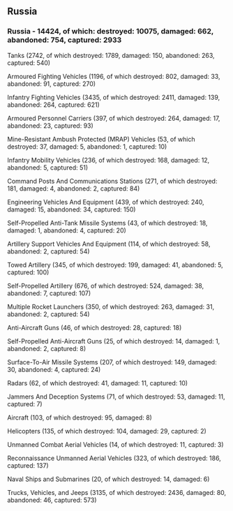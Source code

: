 
 
 ## Russia
 
 ### Russia - 14424, of which: destroyed: 10075, damaged: 662, abandoned: 754, captured: 2933

 

 

 Tanks (2742, of which destroyed: 1789, damaged: 150, abandoned: 263, captured: 540)

 Armoured Fighting Vehicles (1196, of which destroyed: 802, damaged: 33, abandoned: 91, captured: 270)

 Infantry Fighting Vehicles (3435, of which destroyed: 2411, damaged: 139, abandoned: 264, captured: 621)

 Armoured Personnel Carriers (397, of which destroyed: 264, damaged: 17, abandoned: 23, captured: 93)

 Mine-Resistant Ambush Protected (MRAP) Vehicles (53, of which destroyed: 37, damaged: 5, abandoned: 1, captured: 10)

 Infantry Mobility Vehicles (236, of which destroyed: 168, damaged: 12, abandoned: 5, captured: 51)

 Command Posts And Communications Stations (271, of which destroyed: 181, damaged: 4, abandoned: 2, captured: 84)

 Engineering Vehicles And Equipment (439, of which destroyed: 240, damaged: 15, abandoned: 34, captured: 150)

 Self-Propelled Anti-Tank Missile Systems (43, of which destroyed: 18, damaged: 1, abandoned: 4, captured: 20)

 Artillery Support Vehicles And Equipment (114, of which destroyed: 58, abandoned: 2, captured: 54)

 Towed Artillery (345, of which destroyed: 199, damaged: 41, abandoned: 5, captured: 100)

 Self-Propelled Artillery (676, of which destroyed: 524, damaged: 38, abandoned: 7, captured: 107)

 Multiple Rocket Launchers (350, of which destroyed: 263, damaged: 31, abandoned: 2, captured: 54)

 Anti-Aircraft Guns (46, of which destroyed: 28, captured: 18)

 Self-Propelled Anti-Aircraft Guns (25, of which destroyed: 14, damaged: 1, abandoned: 2, captured: 8)

 Surface-To-Air Missile Systems (207, of which destroyed: 149, damaged: 30, abandoned: 4, captured: 24)

 Radars (62, of which destroyed: 41, damaged: 11, captured: 10)

 Jammers And Deception Systems (71, of which destroyed: 53, damaged: 11, captured: 7)

 Aircraft (103, of which destroyed: 95, damaged: 8)

 Helicopters (135, of which destroyed: 104, damaged: 29, captured: 2)

 Unmanned Combat Aerial Vehicles (14, of which destroyed: 11, captured: 3)

 Reconnaissance Unmanned Aerial Vehicles (323, of which destroyed: 186, captured: 137)

 Naval Ships and Submarines (20, of which destroyed: 14, damaged: 6)

 Trucks, Vehicles, and Jeeps (3135, of which destroyed: 2436, damaged: 80, abandoned: 46, captured: 573)

